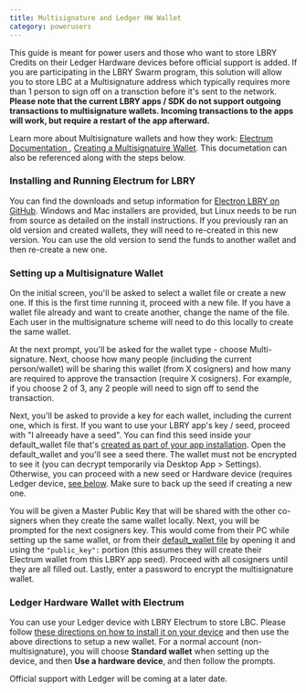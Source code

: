 ```yaml
---
title: Multisignature and Ledger HW Wallet
category: powerusers
---
```


This guide is meant for power users and those who want to store LBRY Credits on their Ledger Hardware devices before official support is added. If you are participating in the LBRY Swarm program, this solution will allow you to store LBC at a Multisignature address which typically requires more than 1 person to sign off on a transction before it's sent to the network. **Please note that the current LBRY apps / SDK do not support outgoing transactions to multisignature wallets. Incoming transactions to the apps will work, but require a restart of the app afterward.**

Learn more about Multisignature wallets and how they work: [Electrum Documentation ](http://docs.electrum.org/en/latest/multisig.html), [Creating a Multisignatuire Wallet](https://bitcoinelectrum.com/creating-a-multisig-wallet/). This documetation can also be referenced along with the steps below. 

### Installing and Running Electrum for LBRY

You can find the downloads and setup information for [Electron LBRY on GitHub](https://github.com/tzarebczan/electrum/releases/tag/0.1.0).  Windows and Mac installers are provided, but Linux needs to be run from source as detailed on the install instructions. If you previously ran an old version and created wallets, they will need to re-created in this new version. You can use the old version to send the funds to another wallet and then re-create a new one. 

### Setting up a Multisignature Wallet

On the initial screen, you'll be asked to select a wallet file or create a new one. If this is the first time running it, proceed with a new file. If you have a wallet file already and want to create another, change the name of the file. Each user in the multisignature scheme will need to do this locally to create the same wallet. 

At the next prompt, you'll be asked for the wallet type - choose Multi-signature. Next, choose how many people (including the current person/wallet) will be sharing this wallet (from X cosigners) and how many are required to approve the transaction (require X cosigners). For example, if you choose 2 of 3, any 2 people will need to sign off to send the transaction. 

Next, you'll be asked to provide a key for each wallet, including the current one, which is first. If you want to use your LBRY app's key / seed, proceed with  "I alreeady have a seed". You can find this seed inside your default_wallet file that's [created as part of your app installation](https://lbry.io/faq/how-to-backup-wallet). Open the default_wallet and you'll see a seed there. The wallet must not be encrypted to see it (you can decrypt temporarily via Desktop App > Settings). Otherwise, you can proceed with a new seed or Hardware device (requires Ledger device, [see below](#HW). Make sure to back up the seed if creating a new one. 

You will be given a Master Public Key that will be shared with the other co-signers when they create the same wallet locally. Next, you will be prompted for the next cosigners key. This would come from their PC while setting up the same wallet, or from their [default_wallet file](https://lbry.io/faq/how-to-backup-wallet) by opening it and using the ```"public_key":``` portion (this assumes they will create their Electrum wallet from this LBRY app seed). Proceed with all cosigners until they are all filled out. Lastly, enter a password to encrypt the multisignature wallet. 

### Ledger Hardware Wallet with Electrum

You can use your Ledger device with LBRY Electrum to store LBC. Please follow [these directions on how to install it on your device](https://github.com/tzarebczan/ledger-app-btc/releases/tag/lbry) and then use the above directions to setup a new wallet. For a normal account (non-multisignature), you will choose **Standard wallet** when setting up the device, and then **Use a hardware device**, and then follow the prompts. 

Official support with Ledger will be coming at a later date. 
